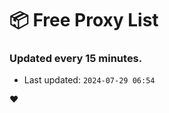 # :package: Free Proxy List
### Updated every 15 minutes.

- Last updated: `2024-07-29 06:54`

:heart:
